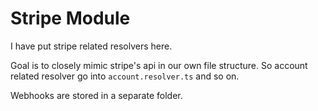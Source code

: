 # Stripe Module

I have put stripe related resolvers here.

Goal is to closely mimic stripe's api in our own file structure. So account related resolver go into `account.resolver.ts` and so on.

Webhooks are stored in a separate folder.